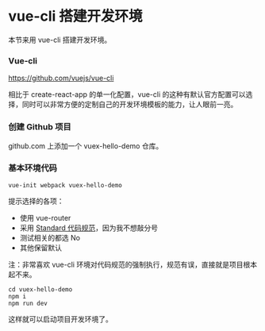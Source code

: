# vue-cli 搭建开发环境

本节来用 vue-cli 搭建开发环境。


### Vue-cli

https://github.com/vuejs/vue-cli

相比于 create-react-app 的单一化配置，vue-cli 的这种有默认官方配置可以选择，同时可以非常方便的定制自己的开发环境模板的能力，让人眼前一亮。


### 创建 Github 项目

github.com 上添加一个  vuex-hello-demo 仓库。


### 基本环境代码


```
vue-init webpack vuex-hello-demo
```

提示选择的各项：

- 使用 vue-router
- 采用 [Standard 代码规范](https://standardjs.com/)，因为我不想敲分号
- 测试相关的都选 No
- 其他保留默认

注：非常喜欢 vue-cli 环境对代码规范的强制执行，规范有误，直接就是项目根本起不来。

```
cd vuex-hello-demo
npm i
npm run dev
```

这样就可以启动项目开发环境了。
